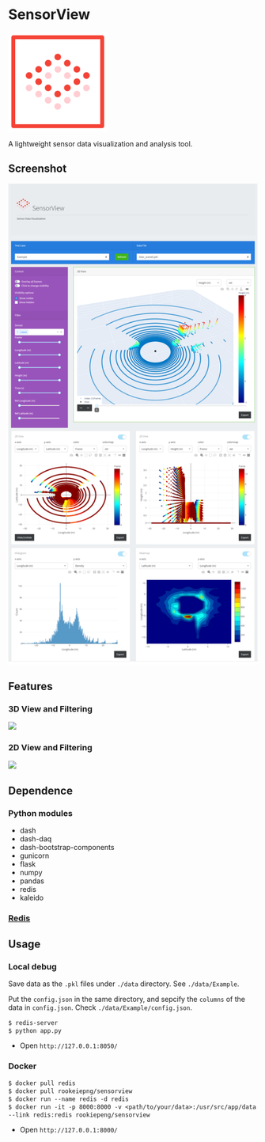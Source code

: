 # SensorView

<img src="./assets/sensorview_logo.svg" alt="logo" width="200"/>

A lightweight sensor data visualization and analysis tool.

## Screenshot

![](./assets/screenshot.png)

## Features

### 3D View and Filtering

![](./assets/3d.gif)

### 2D View and Filtering

![](./assets/2d.gif)


## Dependence

### Python modules

- dash
- dash-daq
- dash-bootstrap-components
- gunicorn
- flask
- numpy
- pandas
- redis
- kaleido

### [Redis](https://redis.io/)

## Usage

### Local debug

Save data as the `.pkl` files under `./data` directory. See `./data/Example`.

Put the `config.json` in the same directory, and sepcify the `columns` of the data in `config.json`. Check `./data/Example/config.json`.

```
$ redis-server
$ python app.py
```

- Open `http://127.0.0.1:8050/`

### Docker

```
$ docker pull redis
$ docker pull rookeiepng/sensorview
$ docker run --name redis -d redis
$ docker run -it -p 8000:8000 -v <path/to/your/data>:/usr/src/app/data --link redis:redis rookiepeng/sensorview
```

- Open `http://127.0.0.1:8000/`